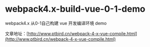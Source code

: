 # webpack4.x-build-vue-0-1-demo
webpack4.x 从0-1自己构建 vue 开发编译环境 demo

文章地址：[http://www.ptbird.cn/webpack-4-x-vue-compile.html](http://www.ptbird.cn/webpack-4-x-vue-compile.html)